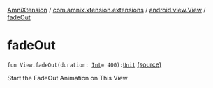 [AmniXtension](../../index.md) / [com.amnix.xtension.extensions](../index.md) / [android.view.View](index.md) / [fadeOut](./fade-out.md)

# fadeOut

`fun View.fadeOut(duration: `[`Int`](https://kotlinlang.org/api/latest/jvm/stdlib/kotlin/-int/index.html)` = 400): `[`Unit`](https://kotlinlang.org/api/latest/jvm/stdlib/kotlin/-unit/index.html) [(source)](https://github.com/AmniX/AmniXTension/tree/master/AmniXtension/src/main/java/com/amnix/xtension/extensions/ViewExtensions.kt#L64)

Start the FadeOut Animation on This View

